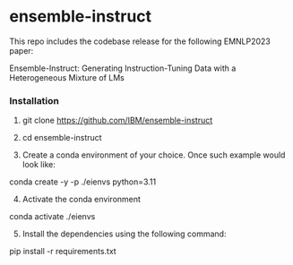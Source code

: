 # ensemble-instruct

This repo includes the codebase release for the following EMNLP2023 paper:

Ensemble-Instruct: Generating Instruction-Tuning Data with a Heterogeneous Mixture of LMs

### Installation

1. git clone https://github.com/IBM/ensemble-instruct

2. cd ensemble-instruct

3. Create a conda environment of your choice. Once such example would look like:

conda create -y -p ./eienvs python=3.11

4. Activate the conda environment

conda activate ./eienvs

5. Install the dependencies using the following command:

pip install -r requirements.txt

